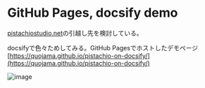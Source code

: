 # GitHub Pages, docsify demo

[pistachiostudio.net](https://pistachiostudio.net/)の引越し先を検討している。

docsifyで色々ためしてみる。GitHub Pagesでホストしたデモページ  
[https://quojama.github.io/pistachio-on-docsify/](https://quojama.github.io/pistachio-on-docsify/)

![image](https://user-images.githubusercontent.com/4445606/179336234-77d5e794-be38-41cb-b589-e2cd5e336a74.png)
